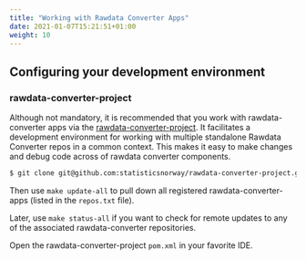 ```yaml
---
title: "Working with Rawdata Converter Apps"
date: 2021-01-07T15:21:51+01:00
weight: 10
---
```


## Configuring your development environment

### rawdata-converter-project

Although not mandatory, it is recommended that you work with rawdata-converter apps via the [rawdata-converter-project](https://github.com/statisticsnorway/rawdata-converter-project). It facilitates a development environment for working with multiple standalone Rawdata Converter repos in a common context. This makes it easy to make changes and debug code across of rawdata converter components.

```sh
$ git clone git@github.com:statisticsnorway/rawdata-converter-project.git
```

Then use `make update-all` to pull down all registered rawdata-converter-apps (listed in the `repos.txt` file).

Later, use `make status-all` if you want to check for remote updates to any of the associated rawdata-converter repositories.

Open the rawdata-converter-project `pom.xml` in your favorite IDE.